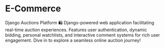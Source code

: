# E-Commerce
Django Auctions Platform 🛍️ Django-powered web application facilitating real-time auction experiences. Features user authentication, dynamic bidding, personal watchlists, and interactive comment systems for rich user engagement. Dive in to explore a seamless online auction journey!
